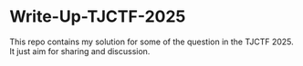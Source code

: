 # Write-Up-TJCTF-2025
This repo contains my solution for some of the question in the TJCTF 2025. It just aim for sharing and discussion.
